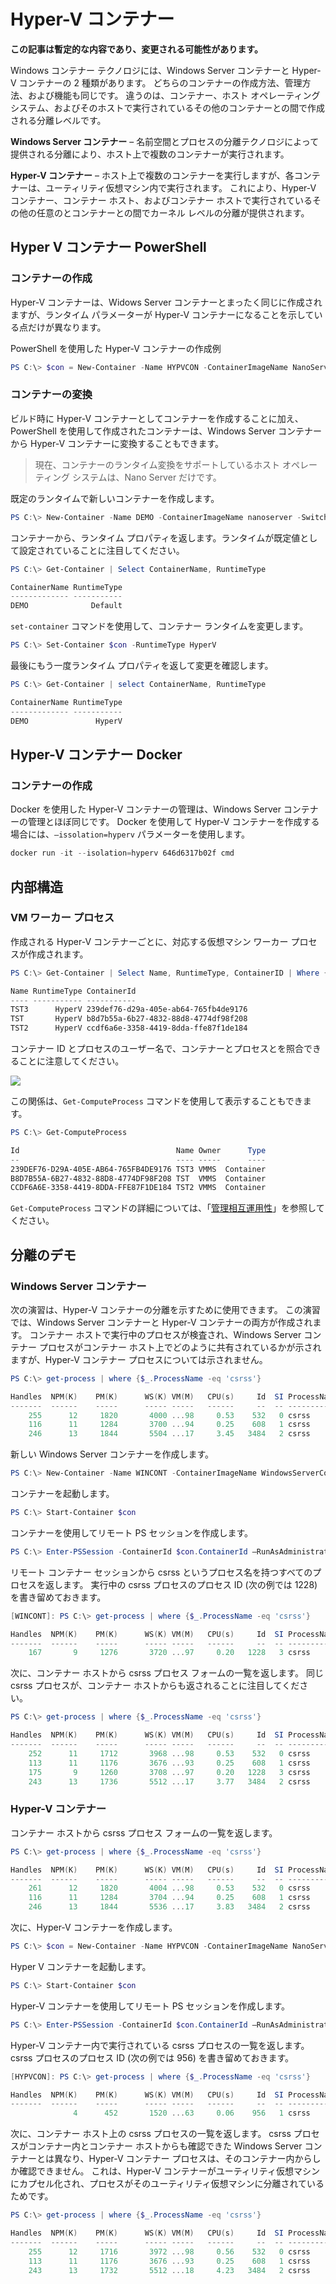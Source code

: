 # Hyper-V コンテナー

**この記事は暫定的な内容であり、変更される可能性があります。**

Windows コンテナー テクノロジには、Windows Server コンテナーと Hyper-V コンテナーの 2 種類があります。 どちらのコンテナーの作成方法、管理方法、および機能も同じです。 違うのは、コンテナー、ホスト オペレーティング システム、およびそのホストで実行されているその他のコンテナーとの間で作成される分離レベルです。

**Windows Server コンテナー** – 名前空間とプロセスの分離テクノロジによって提供される分離により、ホスト上で複数のコンテナーが実行されます。

**Hyper-V コンテナー** – ホスト上で複数のコンテナーを実行しますが、各コンテナーは、ユーティリティ仮想マシン内で実行されます。 これにより、Hyper-V コンテナー、コンテナー ホスト、およびコンテナー ホストで実行されているその他の任意のとコンテナーとの間でカーネル レベルの分離が提供されます。

## Hyper V コンテナー PowerShell

### コンテナーの作成

Hyper-V コンテナーは、Widows Server コンテナーとまったく同じに作成されますが、ランタイム パラメーターが Hyper-V コンテナーになることを示している点だけが異なります。

PowerShell を使用した Hyper-V コンテナーの作成例

```powershell
PS C:\> $con = New-Container -Name HYPVCON -ContainerImageName NanoServer -SwitchName "Virtual Switch" -RuntimeType HyperV
```

### コンテナーの変換

ビルド時に Hyper-V コンテナーとしてコンテナーを作成することに加え、PowerShell を使用して作成されたコンテナーは、Windows Server コンテナーから Hyper-V コンテナーに変換することもできます。

> 現在、コンテナーのランタイム変換をサポートしているホスト オペレーティング システムは、Nano Server だけです。

既定のランタイムで新しいコンテナーを作成します。

```powershell
PS C:\> New-Container -Name DEMO -ContainerImageName nanoserver -SwitchName NAT
```
コンテナーから、ランタイム プロパティを返します。ランタイムが既定値として設定されていることに注目してください。

```powershell
PS C:\> Get-Container | Select ContainerName, RuntimeType

ContainerName RuntimeType
------------- -----------
DEMO              Default
```

`set-container` コマンドを使用して、コンテナー ランタイムを変更します。

```powershell
PS C:\> Set-Container $con -RuntimeType HyperV
```

最後にもう一度ランタイム プロパティを返して変更を確認します。

```powershell
PS C:\> Get-Container | select ContainerName, RuntimeType

ContainerName RuntimeType
------------- -----------
DEMO               HyperV
```

## Hyper-V コンテナー Docker

### コンテナーの作成

Docker を使用した Hyper-V コンテナーの管理は、Windows Server コンテナーの管理とほぼ同じです。 Docker を使用して Hyper-V コンテナーを作成する場合には、`–issolation=hyperv` パラメーターを使用します。

```powershell
docker run -it --isolation=hyperv 646d6317b02f cmd
```

## 内部構造

### VM ワーカー プロセス

作成される Hyper-V コンテナーごとに、対応する仮想マシン ワーカー プロセスが作成されます。

```powershell
PS C:\> Get-Container | Select Name, RuntimeType, ContainerID | Where {$_.RuntimeType -eq 'Hyperv'}

Name RuntimeType ContainerId
---- ----------- -----------
TST3      HyperV 239def76-d29a-405e-ab64-765fb4de9176
TST       HyperV b8d7b55a-6b27-4832-88d8-4774df98f208
TST2      HyperV ccdf6a6e-3358-4419-8dda-ffe87f1de184
```

コンテナー ID とプロセスのユーザー名で、コンテナーとプロセスとを照合できることに注意してください。

![](media/process.png)

この関係は、`Get-ComputeProcess` コマンドを使用して表示することもできます。

```powershell
PS C:\> Get-ComputeProcess

Id                                   Name Owner      Type
--                                   ---- -----      ----
239DEF76-D29A-405E-AB64-765FB4DE9176 TST3 VMMS  Container
B8D7B55A-6B27-4832-88D8-4774DF98F208 TST  VMMS  Container
CCDF6A6E-3358-4419-8DDA-FFE87F1DE184 TST2 VMMS  Container
```

`Get-ComputeProcess` コマンドの詳細については、「[管理相互運用性](./hcs_powershell.md)」を参照してください。

## 分離のデモ

### Windows Server コンテナー

次の演習は、Hyper-V コンテナーの分離を示すために使用できます。 この演習では、Windows Server コンテナーと Hyper-V コンテナーの両方が作成されます。 コンテナー ホストで実行中のプロセスが検査され、Windows Server コンテナー プロセスがコンテナー ホスト上でどのように共有されているかが示されますが、Hyper-V コンテナー プロセスについては示されません。

```powershell
PS C:\> get-process | where {$_.ProcessName -eq 'csrss'}

Handles  NPM(K)    PM(K)      WS(K) VM(M)   CPU(s)     Id  SI ProcessName
-------  ------    -----      ----- -----   ------     --  -- -----------
    255      12     1820       4000 ...98     0.53    532   0 csrss
    116      11     1284       3700 ...94     0.25    608   1 csrss
    246      13     1844       5504 ...17     3.45   3484   2 csrss
```

新しい Windows Server コンテナーを作成します。

```powershell
PS C:\> New-Container -Name WINCONT -ContainerImageName WindowsServerCore -SwitchName "Virtual Switch"
```

コンテナーを起動します。

```powershell
PS C:\> Start-Container $con
```

コンテナーを使用してリモート PS セッションを作成します。

```powershell
PS C:\> Enter-PSSession -ContainerId $con.ContainerId –RunAsAdministrator
```

リモート コンテナー セッションから csrss というプロセス名を持つすべてのプロセスを返します。 実行中の csrss プロセスのプロセス ID (次の例では 1228) を書き留めておきます。

```powershell
[WINCONT]: PS C:\> get-process | where {$_.ProcessName -eq 'csrss'}

Handles  NPM(K)    PM(K)      WS(K) VM(M)   CPU(s)     Id  SI ProcessName
-------  ------    -----      ----- -----   ------     --  -- -----------
    167       9     1276       3720 ...97     0.20   1228   3 csrss
```

次に、コンテナー ホストから csrss プロセス フォームの一覧を返します。 同じ csrss プロセスが、コンテナー ホストからも返されることに注目してください。

```powershell
PS C:\> get-process | where {$_.ProcessName -eq 'csrss'}

Handles  NPM(K)    PM(K)      WS(K) VM(M)   CPU(s)     Id  SI ProcessName
-------  ------    -----      ----- -----   ------     --  -- -----------
    252      11     1712       3968 ...98     0.53    532   0 csrss
    113      11     1176       3676 ...93     0.25    608   1 csrss
    175       9     1260       3708 ...97     0.20   1228   3 csrss
    243      13     1736       5512 ...17     3.77   3484   2 csrss
```
### Hyper-V コンテナー

コンテナー ホストから csrss プロセス フォームの一覧を返します。

```powershell
PS C:\> get-process | where {$_.ProcessName -eq 'csrss'}

Handles  NPM(K)    PM(K)      WS(K) VM(M)   CPU(s)     Id  SI ProcessName
-------  ------    -----      ----- -----   ------     --  -- -----------
    261      12     1820       4004 ...98     0.53    532   0 csrss
    116      11     1284       3704 ...94     0.25    608   1 csrss
    246      13     1844       5536 ...17     3.83   3484   2 csrss
```

次に、Hyper-V コンテナーを作成します。

```powershell
PS C:\> $con = New-Container -Name HYPVCON -ContainerImageName NanoServer -SwitchName "Virtual Switch" -RuntimeType HyperV
```

Hyper V コンテナーを起動します。

```powershell
PS C:\> Start-Container $con
```

Hyper-V コンテナーを使用してリモート PS セッションを作成します。

```powershell
PS C:\> Enter-PSSession -ContainerId $con.ContainerId –RunAsAdministrator
```

Hyper-V コンテナー内で実行されている csrss プロセスの一覧を返します。 csrss プロセスのプロセス ID (次の例では 956) を書き留めておきます。

```powershell
[HYPVCON]: PS C:\> get-process | where {$_.ProcessName -eq 'csrss'}

Handles  NPM(K)    PM(K)      WS(K) VM(M)   CPU(s)     Id  SI ProcessName
-------  ------    -----      ----- -----   ------     --  -- -----------
              4      452       1520 ...63     0.06    956   1 csrss
```

次に、コンテナー ホスト上の csrss プロセスの一覧を返します。 csrss プロセスがコンテナー内とコンテナー ホストからも確認できた Windows Server コンテナーとは異なり、Hyper-V コンテナー プロセスは、そのコンテナー内からしか確認できません。 これは、Hyper-V コンテナーがユーティリティ仮想マシンにカプセル化され、プロセスがそのユーティリティ仮想マシンに分離されているためです。

```powershell
PS C:\> get-process | where {$_.ProcessName -eq 'csrss'}

Handles  NPM(K)    PM(K)      WS(K) VM(M)   CPU(s)     Id  SI ProcessName
-------  ------    -----      ----- -----   ------     --  -- -----------
    255      12     1716       3972 ...98     0.56    532   0 csrss
    113      11     1176       3676 ...93     0.25    608   1 csrss
    243      13     1732       5512 ...18     4.23   3484   2 csrss
```




